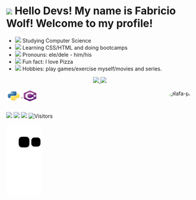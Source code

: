 # <img src="https://emoji.discord.st/emojis/a2986908-d435-429e-b655-ba9292530857.gif" width="30px" /> Hello Devs! My name is Fabricio Wolf! Welcome to my profile!

- <img src="https://emoji.discord.st/emojis/f5828809-22b6-49a5-959d-9e052a22af30.gif" width="30px" /> Studying Computer Science
- <img src="https://emoji.discord.st/emojis/d3944b97-d417-4804-bedd-83eb0bb84467.gif" width="30px" /> Learning CSS/HTML and doing bootcamps
- <img src="https://emoji.discord.st/emojis/312c2b0a-2e03-4b07-a4c5-3d4bba9fa7ff.png" width="30px" /> Pronouns: ele/dele - him/his
- <img src="https://emoji.discord.st/emojis/94c4fcaa-5cd5-4dc4-aa02-f124084ceeb5.gif" width="30px" /> Fun fact: I love Pizza
- <img src="https://emoji.discord.st/emojis/20dc7892-b4e0-40d0-b9d4-76c9c9e34102.gif" width="30px" /> Hobbies: play games/exercise myself/movies and series.

<div align="center">
  <a href="https://github.com/FabricioWolf">
  <img height="180em" src="https://github-readme-stats.vercel.app/api?username=FabricioWolf&show_icons=true&theme=radical&include_all_commits=true&count_private=true"/>
  <img height="180em" src="https://github-readme-stats.vercel.app/api/top-langs/?username=FabricioWolf&layout=compact&langs_count=7&theme=radical"/>
</div>
  
  <div style="display: inline_block"><br>
  <img align="center" alt="Rafa-Python" height="30" width="40" src="https://raw.githubusercontent.com/devicons/devicon/master/icons/python/python-original.svg">
  <img align="center" alt="Rafa-Csharp" height="30" width="40" src="https://raw.githubusercontent.com/devicons/devicon/master/icons/csharp/csharp-original.svg">
  <img align="right" alt="Rafa-pic" height="150" style="border-radius:50px;" src="https://cdn.discordapp.com/attachments/693583750092816486/928711432319672340/download20211001111333.png">
</div>
  
##
  
<div>
    <a href="https://www.instagram.com/loboquesabe/" target="_blank"><img src="https://img.shields.io/badge/-Instagram-%23E4405F?style=for-the-badge&logo=instagram&logoColor=white" target="_blank"></a>
  <a href = "mailto:fabriciomsw17@gmail.com"><img src="https://img.shields.io/badge/-Gmail-%23333?style=for-the-badge&logo=gmail&logoColor=white" target="_blank"></a>
  <a href="https://www.linkedin.com/in/fabrício-de-mello-silva-wolf-361158181/" target="_blank"><img src="https://img.shields.io/badge/-LinkedIn-%230077B5?style=for-the-badge&logo=linkedin&logoColor=white" target="_blank"></a>
   <a>
        <img width="80" height="22px" alt="Visitors" src="https://visitor-badge.laobi.icu/badge?page_id=FabricioWolf.FabricioWolf"/>
    </a>
</div>
  
  
  ![Snake animation](https://github.com/FabricioWolf/FabricioWolf/blob/output/github-contribution-grid-snake.svg)
